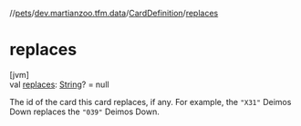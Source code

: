 //[pets](../../../index.md)/[dev.martianzoo.tfm.data](../index.md)/[CardDefinition](index.md)/[replaces](replaces.md)

# replaces

[jvm]\
val [replaces](replaces.md): [String](https://kotlinlang.org/api/latest/jvm/stdlib/kotlin/-string/index.html)? = null

The id of the card this card replaces, if any. For example, the `"X31"` Deimos Down replaces the `"039"` Deimos Down.
